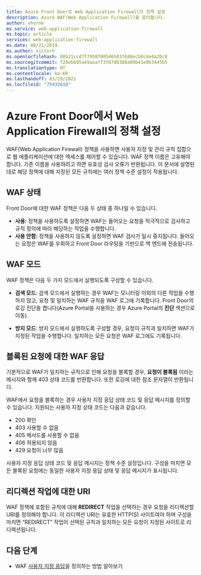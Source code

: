 ```yaml
---
title: Azure Front Door로 Web Application Firewall의 정책 설정
description: Azure WAF(Web Application Firewall)를 알아봅니다.
author: vhorne
ms.service: web-application-firewall
ms.topic: article
services: web-application-firewall
ms.date: 08/21/2019
ms.author: victorh
ms.openlocfilehash: 08b21ccd7f7958f00546583f680ecb8cde4a20c8
ms.sourcegitcommit: f28ebb95ae9aaaff3f87d8388a09b41e0b3445b5
ms.translationtype: HT
ms.contentlocale: ko-KR
ms.lasthandoff: 03/29/2021
ms.locfileid: "75932610"
---
```

# <a name="policy-settings-for-web-application-firewall-on-azure-front-door"></a>Azure Front Door에서 Web Application Firewall의 정책 설정

WAF(Web Application Firewall) 정책을 사용하면 사용자 지정 및 관리 규칙 집합으로 웹 애플리케이션에 대한 액세스를 제어할 수 있습니다. WAF 정책 이름은 고유해야 합니다. 기존 이름을 사용하려고 하면 유효성 검사 오류가 반환됩니다. 이 문서에 설명된 대로 해당 정책에 대해 지정된 모든 규칙에는 여러 정책 수준 설정이 적용됩니다.

## <a name="waf-state"></a>WAF 상태

Front Door에 대한 WAF 정책은 다음 두 상태 중 하나일 수 있습니다.
- **사용:** 정책을 사용하도록 설정하면 WAF는 들어오는 요청을 적극적으로 검사하고 규칙 정의에 따라 해당하는 작업을 수행합니다.
- **사용 안함:** 정책을 사용하지 않도록 설정하면 WAF 검사가 일시 중지됩니다. 들어오는 요청은 WAF를 우회하고 Front Door 라우팅을 기반으로 백 엔드에 전송됩니다.

## <a name="waf-mode"></a>WAF 모드

WAF 정책은 다음 두 가지 모드에서 실행되도록 구성할 수 있습니다.

- **검색 모드**: 검색 모드에서 실행하는 경우 WAF는 모니터링 이외의 다른 작업을 수행하지 않고, 요청 및 일치하는 WAF 규칙을 WAF 로그에 기록합니다. Front Door의 로깅 진단을 켭니다(Azure Portal을 사용하는 경우 Azure Portal의 **진단** 섹션으로 이동).

- **방지 모드**: 방지 모드에서 실행하도록 구성할 경우, 요청이 규칙과 일치하면 WAF가 지정된 작업을 수행합니다. 일치하는 모든 요청은 WAF 로그에도 기록됩니다.

## <a name="waf-response-for-blocked-requests"></a>블록된 요청에 대한 WAF 응답

기본적으로 WAF가 일치하는 규칙으로 인해 요청을 블록할 경우, **요청이 블록됨** 이라는 메시지와 함께 403 상태 코드를 반환합니다. 또한 로깅에 대한 참조 문자열이 반환됩니다.

WAF에서 요청을 블록하는 경우 사용자 지정 응답 상태 코드 및 응답 메시지를 정의할 수 있습니다. 지원되는 사용자 지정 상태 코드는 다음과 같습니다.

- 200    확인
- 403    사용할 수 없음
- 405    메서드를 사용할 수 없음
- 406    허용되지 않음
- 429    요청이 너무 많음

사용자 지정 응답 상태 코드 및 응답 메시지는 정책 수준 설정입니다. 구성을 마치면 모든 블록된 요청에는 동일한 사용자 지정 응답 상태 및 응답 메시지가 표시됩니다.

## <a name="uri-for-redirect-action"></a>리디렉션 작업에 대한 URI

WAF 정책에 포함된 규칙에 대해 **REDIRECT** 작업을 선택하는 경우 요청을 리디렉션할 URI를 정의해야 합니다. 이 리디렉션 URI는 유효한 HTTP(S) 사이트여야 하며 구성을 마치면 “REDIRECT” 작업이 선택된 규칙과 일치하는 모든 요청이 지정된 사이트로 리디렉션됩니다.


## <a name="next-steps"></a>다음 단계
- WAF [사용자 지정 응답](waf-front-door-configure-custom-response-code.md)을 정의하는 방법 알아보기
